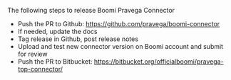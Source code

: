 The following steps to release Boomi Pravega Connector

* Push the PR to Github: https://github.com/pravega/boomi-connector
* If needed, update the docs
* Tag release in Github, post release notes
* Upload and test new connector version on Boomi account and submit for review
* Push the PR to Bitbucket: https://bitbucket.org/officialboomi/pravega-tpp-connector/
